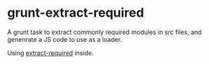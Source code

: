 # grunt-extract-required #

A grunt task to extract commonly required modules in src files, and genenrate a JS code to use as a loader.

Using [extract-required](https://github.com/stomita/extract-required) inside.

